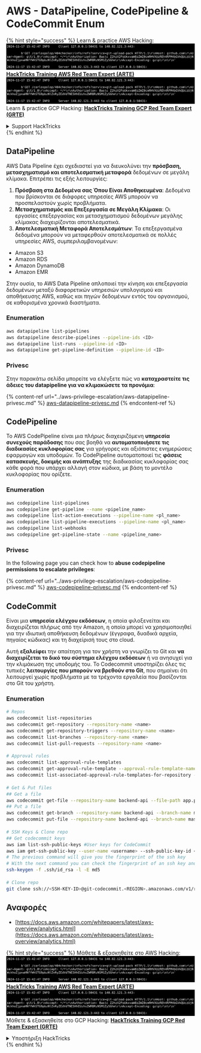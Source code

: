 # AWS - DataPipeline, CodePipeline & CodeCommit Enum

{% hint style="success" %}
Learn & practice AWS Hacking:<img src="../../../.gitbook/assets/image (1).png" alt="" data-size="line">[**HackTricks Training AWS Red Team Expert (ARTE)**](https://training.hacktricks.xyz/courses/arte)<img src="../../../.gitbook/assets/image (1).png" alt="" data-size="line">\
Learn & practice GCP Hacking: <img src="../../../.gitbook/assets/image (2).png" alt="" data-size="line">[**HackTricks Training GCP Red Team Expert (GRTE)**<img src="../../../.gitbook/assets/image (2).png" alt="" data-size="line">](https://training.hacktricks.xyz/courses/grte)

<details>

<summary>Support HackTricks</summary>

* Check the [**subscription plans**](https://github.com/sponsors/carlospolop)!
* **Join the** 💬 [**Discord group**](https://discord.gg/hRep4RUj7f) or the [**telegram group**](https://t.me/peass) or **follow** us on **Twitter** 🐦 [**@hacktricks\_live**](https://twitter.com/hacktricks\_live)**.**
* **Share hacking tricks by submitting PRs to the** [**HackTricks**](https://github.com/carlospolop/hacktricks) and [**HackTricks Cloud**](https://github.com/carlospolop/hacktricks-cloud) github repos.

</details>
{% endhint %}

## DataPipeline

AWS Data Pipeline έχει σχεδιαστεί για να διευκολύνει την **πρόσβαση, μετασχηματισμό και αποτελεσματική μεταφορά** δεδομένων σε μεγάλη κλίμακα. Επιτρέπει τις εξής λειτουργίες:

1. **Πρόσβαση στα Δεδομένα σας Όπου Είναι Αποθηκευμένα**: Δεδομένα που βρίσκονται σε διάφορες υπηρεσίες AWS μπορούν να προσπελαστούν χωρίς προβλήματα.
2. **Μετασχηματισμός και Επεξεργασία σε Μεγάλη Κλίμακα**: Οι εργασίες επεξεργασίας και μετασχηματισμού δεδομένων μεγάλης κλίμακας διαχειρίζονται αποτελεσματικά.
3. **Αποτελεσματική Μεταφορά Αποτελεσμάτων**: Τα επεξεργασμένα δεδομένα μπορούν να μεταφερθούν αποτελεσματικά σε πολλές υπηρεσίες AWS, συμπεριλαμβανομένων:
* Amazon S3
* Amazon RDS
* Amazon DynamoDB
* Amazon EMR

Στην ουσία, το AWS Data Pipeline απλοποιεί την κίνηση και επεξεργασία δεδομένων μεταξύ διαφορετικών υπηρεσιών υπολογισμού και αποθήκευσης AWS, καθώς και πηγών δεδομένων εντός του οργανισμού, σε καθορισμένα χρονικά διαστήματα.

### Enumeration
```bash
aws datapipeline list-pipelines
aws datapipeline describe-pipelines --pipeline-ids <ID>
aws datapipeline list-runs --pipeline-id <ID>
aws datapipeline get-pipeline-definition --pipeline-id <ID>
```
### Privesc

Στην παρακάτω σελίδα μπορείτε να ελέγξετε πώς να **καταχραστείτε τις άδειες του datapipeline για να κλιμακώσετε τα προνόμια**:

{% content-ref url="../aws-privilege-escalation/aws-datapipeline-privesc.md" %}
[aws-datapipeline-privesc.md](../aws-privilege-escalation/aws-datapipeline-privesc.md)
{% endcontent-ref %}

## CodePipeline

Το AWS CodePipeline είναι μια πλήρως διαχειριζόμενη **υπηρεσία συνεχούς παράδοσης** που σας βοηθά να **αυτοματοποιήσετε τις διαδικασίες κυκλοφορίας σας** για γρήγορες και αξιόπιστες ενημερώσεις εφαρμογών και υποδομών. Το CodePipeline αυτοματοποιεί τις **φάσεις κατασκευής, δοκιμής και ανάπτυξης** της διαδικασίας κυκλοφορίας σας κάθε φορά που υπάρχει αλλαγή στον κώδικα, με βάση το μοντέλο κυκλοφορίας που ορίζετε.

### Enumeration
```bash
aws codepipeline list-pipelines
aws codepipeline get-pipeline --name <pipeline_name>
aws codepipeline list-action-executions --pipeline-name <pl_name>
aws codepipeline list-pipeline-executions --pipeline-name <pl_name>
aws codepipeline list-webhooks
aws codepipeline get-pipeline-state --name <pipeline_name>
```
### Privesc

In the following page you can check how to **abuse codepipeline permissions to escalate privileges**:

{% content-ref url="../aws-privilege-escalation/aws-codepipeline-privesc.md" %}
[aws-codepipeline-privesc.md](../aws-privilege-escalation/aws-codepipeline-privesc.md)
{% endcontent-ref %}

## CodeCommit

Είναι μια **υπηρεσία ελέγχου εκδόσεων**, η οποία φιλοξενείται και διαχειρίζεται πλήρως από την Amazon, η οποία μπορεί να χρησιμοποιηθεί για την ιδιωτική αποθήκευση δεδομένων (έγγραφα, δυαδικά αρχεία, πηγαίος κώδικας) και τη διαχείρισή τους στο cloud.

Αυτή **εξαλείφει** την απαίτηση για τον χρήστη να γνωρίζει το Git και **να διαχειρίζεται το δικό του σύστημα ελέγχου εκδόσεων** ή να ανησυχεί για την κλιμάκωση της υποδομής του. Το Codecommit υποστηρίζει όλες τις τυπικές **λειτουργίες που μπορούν να βρεθούν στο Git**, που σημαίνει ότι λειτουργεί χωρίς προβλήματα με τα τρέχοντα εργαλεία που βασίζονται στο Git του χρήστη.

### Enumeration
```bash
# Repos
aws codecommit list-repositories
aws codecommit get-repository --repository-name <name>
aws codecommit get-repository-triggers --repository-name <name>
aws codecommit list-branches --repository-name <name>
aws codecommit list-pull-requests --repository-name <name>

# Approval rules
aws codecommit list-approval-rule-templates
aws codecommit get-approval-rule-template --approval-rule-template-name <name>
aws codecommit list-associated-approval-rule-templates-for-repository --repository-name <name>

# Get & Put files
## Get a file
aws codecommit get-file --repository-name backend-api --file-path app.py
## Put a file
aws codecommit get-branch --repository-name backend-api --branch-name master
aws codecommit put-file --repository-name backend-api --branch-name master --file-content fileb://./app.py --file-path app.py --parent-commit-id <commit-id>

# SSH Keys & Clone repo
## Get codecommit keys
aws iam list-ssh-public-keys #User keys for CodeCommit
aws iam get-ssh-public-key --user-name <username> --ssh-public-key-id <id> --encoding SSH #Get public key with metadata
# The previous command will give you the fingerprint of the ssh key
# With the next command you can check the fingerprint of an ssh key and compare them
ssh-keygen -f .ssh/id_rsa -l -E md5

# Clone repo
git clone ssh://<SSH-KEY-ID>@git-codecommit.<REGION>.amazonaws.com/v1/repos/<repo-name>
```
## Αναφορές

* [https://docs.aws.amazon.com/whitepapers/latest/aws-overview/analytics.html](https://docs.aws.amazon.com/whitepapers/latest/aws-overview/analytics.html)

{% hint style="success" %}
Μάθετε & εξασκηθείτε στο AWS Hacking:<img src="../../../.gitbook/assets/image (1).png" alt="" data-size="line">[**HackTricks Training AWS Red Team Expert (ARTE)**](https://training.hacktricks.xyz/courses/arte)<img src="../../../.gitbook/assets/image (1).png" alt="" data-size="line">\
Μάθετε & εξασκηθείτε στο GCP Hacking: <img src="../../../.gitbook/assets/image (2).png" alt="" data-size="line">[**HackTricks Training GCP Red Team Expert (GRTE)**<img src="../../../.gitbook/assets/image (2).png" alt="" data-size="line">](https://training.hacktricks.xyz/courses/grte)

<details>

<summary>Υποστήριξη HackTricks</summary>

* Ελέγξτε τα [**σχέδια συνδρομής**](https://github.com/sponsors/carlospolop)!
* **Εγγραφείτε στην** 💬 [**ομάδα Discord**](https://discord.gg/hRep4RUj7f) ή στην [**ομάδα telegram**](https://t.me/peass) ή **ακολουθήστε** μας στο **Twitter** 🐦 [**@hacktricks\_live**](https://twitter.com/hacktricks\_live)**.**
* **Μοιραστείτε κόλπα hacking υποβάλλοντας PRs στα** [**HackTricks**](https://github.com/carlospolop/hacktricks) και [**HackTricks Cloud**](https://github.com/carlospolop/hacktricks-cloud) github repos.

</details>
{% endhint %}
